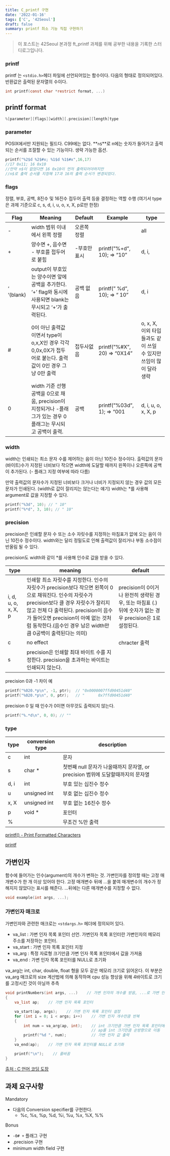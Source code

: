 ```yaml
---
title: C_printf 구현
date: '2022-01-16'
tags: ['C', '42Seoul']
draft: false
summary: printf 최소 기능 직접 구현하기
---
```


> 이 포스트는 42Seoul 본과정 ft_printf 과제를 위해 공부한 내용을 기록한 스터디로그입니다.

### printf

printf 는 `<stdio.h>`헤더 파일에 선언되어있는 함수이다. 다음의 형태로 정의되어있다. 반환값은 출력된 문자열의 수이다.

```c
int printf(const char *restrict format, ...)
```

## printf format

```c
%[parameter][flags][width][.precision][length]type
```

### parameter

POSIX에서만 지원되는 필드다. C99에는 없다. **`n$`**로 n에는 숫자가 들어가고 출력되는 순서를 조절할 수 있는 기능이다. 생략 가능한 옵션.

```c
printf("%2$d %2$#x; %1$d %1$#x",16,17)
//17 0x11; 16 0x10
//만약 n$이 없었다면 16 0x10이 먼저 출력되어야하지만
//n$로 출력 순서를 지정해 17과 16의 출력 순서가 변경되었다.
```

### flags

정렬, 부호, 공백, 8진수 및 16진수 접두어 출력 등을 결정하는 역할 수행 (여기서 type은 과제 기준으로 c, s, d, i, u, o, x, X, p로만 한정)

| Flag       | Meaning                                                                                                       | Default      | Example                    | type                                                               |
| ---------- | ------------------------------------------------------------------------------------------------------------- | ------------ | -------------------------- | ------------------------------------------------------------------ |
| -          | width 범위 이내에서 왼쪽 정렬                                                                                 | 오른쪽 정렬  |                            | all                                                                |
| +          | 양수면 +, 음수면 - 부호를 접두어로 붙힘                                                                       | -부호만 표시 | printf(”%+d”, 10); ⇒ “10”  | d, i,                                                              |
| ‘ ‘(blank) | output이 부호있는 양수이면 앞에 공백을 추가한다. ‘+’ flag와 동시에 사용되면 blank는 무시되고 ‘+’가 출력된다.  | 공백 없음    | printf(” %d”, 10); ⇒ “ 10” | d, i                                                               |
| #          | 0이 아닌 출력값이면서 type이 o,x,X인 경우 각각 0,0x,0X가 접두어로 붙는다. 출력값이 0인 경우 그냥 0만 출력     | 접두사없음   | printf(”%#X”, 20) ⇒ “0X14” | o, x, X, 이외 타입들과도 같이 쓰일 수 있지만 쓰임이 많이 달라 생략 |
| 0          | width 기준 선행 공백을 0으로 채움, precision이 지정되거나 -플래그가 있는 경우 0플래그는 무시되고 공백이 출력. | 공백         | printf(”%03d”, 1); ⇒ “001  | d, i, u, o, x, X, p                                                |

### width

width는 인쇄되는 최소 문자 수를 제어하는 음이 아닌 10진수 정수이다. 출력값의 문자(바이트)수가 지정된 너비보다 작으면 width에 도달할 때까지 왼쪽이나 오른쪽에 공백이 추가된다. (- 플래그 지정 여부에 따라 다름)

만약 출력값의 문자수가 지정된 너비보다 크거나 너비가 지정되지 않는 경우 값의 모든 문자가 인쇄된다. (width로 값이 잘리지는 않는다는 얘기) width는 \*를 사용해 argument로 값을 지정할 수 있다.

```c
printf("%3d", 10); // " 10"
printf("%*d", 3, 10); // " 10"
```

### precision

precision은 인쇄할 문자 수 또는 소수 자릿수를 지정하는 마침표가 앖에 오는 음이 아닌 10진수 정수이다. width와는 달리 정밀도로 인해 출력값이 잘리거나 부동 소수점이 반올림 될 수 있다.

precision도 width와 같이 \*를 사용해 인수로 값을 받을 수 있다.

| type                | meaning                                                                                                                                                                                                                                                                                        | default                                                                                                 |
| ------------------- | ---------------------------------------------------------------------------------------------------------------------------------------------------------------------------------------------------------------------------------------------------------------------------------------------- | ------------------------------------------------------------------------------------------------------- |
| i, d, u, o, x, X, p | 인쇄할 최소 자릿수를 지정한다. 인수의 자릿수가 precision보다 작으면 왼쪽이 0으로 채워진다. 인수의 자릿수가 precision보다 클 경우 자릿수가 잘리지 않고 전체 다 출력된다. precision이 음수가 들어오면 precision이 아예 없는 것처럼 동작한다.(음수인 경우 남은 width만큼 0공백이 출력된다는 의미) | precision이 0이거나 완전히 생략된 경우, 또는 마침표 (.) 뒤에 숫자가 없는 경우 precision은 1로 설정된다. |
| c                   | no effect                                                                                                                                                                                                                                                                                      | chracter 출력                                                                                           |
| s                   | precision은 인쇄할 최대 바이트 수를 지정한다. precision을 초과하는 바이트는 인쇄되지 않는다.                                                                                                                                                                                                   |                                                                                                         |

precision 0과 -1 차이 예

```c
printf("%020.*p\n", -1, ptr);  // "0x0000007ffd90451d40"
printf("%020.*p\n", 0, ptr);   // "      0x7ffd90451d40"
```

precision 0 일 때 인수가 0이면 아무것도 출력되지 않는다.

```c
printf("%.*d\n", 0, 0); // ""
```

### type

| type | conversion type | description                                                                     |
| ---- | --------------- | ------------------------------------------------------------------------------- |
| c    | int             | 문자                                                                            |
| s    | char \*         | 첫번째 null 문자가 나올때까지 문자열, or precision 범위에 도달할때까지의 문자열 |
| d, i | int             | 부호 있는 십진수 정수                                                           |
| u    | unsigned int    | 부호 없는 십진수 정수                                                           |
| x, X | unsigned int    | 부호 없는 16진수 정수                                                           |
| p    | void \*         | 포인터                                                                          |
| %    |                 | 무조건 %만 출력                                                                 |

[printf() - Print Formatted Characters](https://www.ibm.com/docs/en/i/7.4?topic=functions-printf-print-formatted-characters)

[printf](https://www.cplusplus.com/reference/cstdio/printf/)

## 가변인자

함수에 들어가는 인수(argument)의 개수가 변하는 것. 가변인자를 정의할 때는 고정 매개변수가 한 개 이상 있어야 한다. 고정 매개변수 뒤에 ...을 붙여 매개변수의 개수가 정해지지 않았다는 표시를 해준다. ...뒤에는 다른 매개변수를 지정할 수 없다.

```c
void example(int args, ...);
```

### 가변인자 매크로

가변인자와 관련한 매크로는 `<stdargs.h>` 헤더에 정의되어 있다.

- va_list : 가변 인자 목록 포인터 선언. 가변인자 목록 포인터란 가변인자의 메모리 주소를 저장하는 포인터.
- va_start : 가변 인자 목록 포인터 지정
- va_arg : 특정 자료형 크기만큼 가변 인자 목록 포인터에서 값을 가져옴
- va_end : 가변 인자 목록 포인터를 NULL로 초기화

va_arg는 int, char, double, float 형을 모두 같은 메모리 크기로 읽어온다. 이 부분은 va_arg 매크로의 size 계산법에 의해 동작하며 cpu 성능 향상을 위해 4바이트로 크기를 고정시킨 것이 아닐까 추측

```c
void printNumbers(int args, ...)    // 가변 인자의 개수를 받음, ...로 가변 인자 설정
{
    va_list ap;    // 가변 인자 목록 포인터

    va_start(ap, args);    // 가변 인자 목록 포인터 설정
    for (int i = 0; i < args; i++)    // 가변 인자 개수만큼 반복
    {
        int num = va_arg(ap, int);    // int 크기만큼 가변 인자 목록 포인터에서 값을 가져옴
                                      // ap를 int 크기만큼 순방향으로 이동
        printf("%d ", num);           // 가변 인자 값 출력
    }
    va_end(ap);    // 가변 인자 목록 포인터를 NULL로 초기화

    printf("\n");    // 줄바꿈
}
```

[출처 : C 언어 코딩 도장](https://dojang.io/mod/page/view.php?id=577)

## 과제 요구사항

Mandatory

- 다음의 Conversion specifier를 구현한다.
  - %c, %s, %p, %d, %i, %u, %x, %X, %%

Bonus

- `-0# +` 플래그 구현
- .precision 구현
- minimum width field 구현
